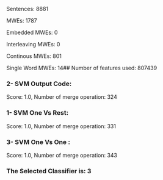 Sentences: 8881

MWEs: 1787

Embedded MWEs: 0

Interleaving MWEs: 0

Continous MWEs: 801

Single Word MWEs: 14## Number of features used: 807439

### 2- SVM Output Code: 
Score: 1.0, Number of merge operation: 324
### 1- SVM One Vs Rest: 
Score: 1.0, Number of merge operation: 331
### 3- SVM One Vs One : 
Score: 1.0, Number of merge operation: 343
### The Selected Classifier is: 3
